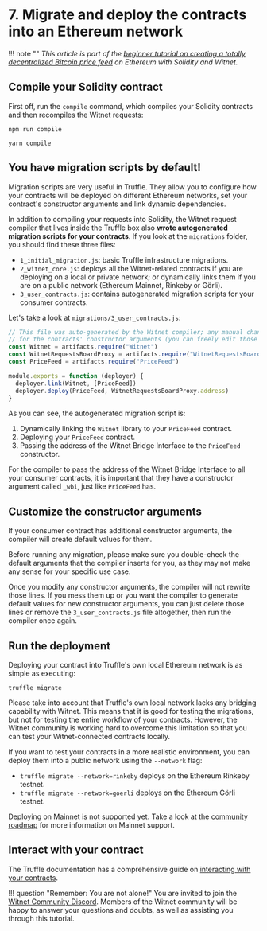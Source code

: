 # 7. Migrate and deploy the contracts into an Ethereum network

!!! note ""
    *This article is part of the [beginner tutorial on creating a totally
    decentralized Bitcoin price feed][intro] on Ethereum with Solidity and
    Witnet.*

## Compile your Solidity contract

First off, run the `compile` command, which compiles your Solidity
contracts and then recompiles the Witnet requests:

```console tab="npm"
npm run compile
```

```console tab="yarn"
yarn compile
```

## You have migration scripts by default!

Migration scripts are very useful in Truffle. They allow
you to configure how your contracts will be deployed on different
Ethereum networks, set your contract's constructor arguments and link
dynamic dependencies.

In addition to compiling your requests into Solidity, the Witnet request compiler that lives inside the Truffle box also
**wrote autogenerated migration scripts for your
contracts**. If you look at the `migrations` folder, you should find
these three files:

- `1_initial_migration.js`: basic Truffle infrastructure migrations.
- `2_witnet_core.js`: deploys all the Witnet-related contracts if
  you are deploying on a local or private network; or dynamically links
  them if you are on a public network (Ethereum Mainnet, Rinkeby or
  Görli).
- `3_user_contracts.js`: contains autogenerated migration scripts for
  your consumer contracts.
  
Let's take a look at `migrations/3_user_contracts.js`:

```js
// This file was auto-generated by the Witnet compiler; any manual changes will be overwritten except
// for the contracts' constructor arguments (you can freely edit those and the compiler will respect them).
const Witnet = artifacts.require("Witnet")
const WitnetRequestsBoardProxy = artifacts.require("WitnetRequestsBoardProxy")
const PriceFeed = artifacts.require("PriceFeed")

module.exports = function (deployer) {
  deployer.link(Witnet, [PriceFeed])
  deployer.deploy(PriceFeed, WitnetRequestsBoardProxy.address)
}
```

As you can see, the autogenerated migration script is:

1. Dynamically linking the `Witnet` library to your `PriceFeed` contract.
2. Deploying your `PriceFeed` contract.
3. Passing the address of the Witnet Bridge Interface to the `PriceFeed`
   constructor.
   
For the compiler to pass the address of the Witnet Bridge Interface to
all your consumer contracts, it is important that they have a
constructor argument called `_wbi`, just like `PriceFeed` has.
   
## Customize the constructor arguments

If your consumer contract has additional constructor arguments, the
compiler will create default values for them.

Before running any migration, please make sure you double-check the
default arguments that the compiler inserts for you, as they may not
make any sense for your specific use case.

Once you modify any constructor arguments, the compiler will not rewrite
those lines. If you mess them up or you want the compiler to generate
default values for new constructor arguments, you can just delete those
lines or remove the `3_user_contracts.js` file altogether, then run the
compiler once again.

## Run the deployment

Deploying your contract into Truffle's own local Ethereum network is as simple as executing:

```console
truffle migrate
```


Please take into account that Truffle's own local network lacks any
bridging capability with Witnet. This means that it is good for
testing the migrations, but not for testing the entire workflow of your
contracts. However, the Witnet community is working hard to overcome
this limitation so that you can test your Witnet-connected contracts
locally.

If you want to test your contracts in a more realistic environment, you
can deploy them into a public network using the `--network` flag:

- `truffle migrate --network=rinkeby` deploys on the Ethereum Rinkeby
  testnet.
- `truffle migrate --network=goerli` deploys on the Ethereum Görli
  testnet.

Deploying on Mainnet is not supported yet. Take a look at the [community
roadmap][roadmap] for more information on Mainnet support.

## Interact with your contract

The Truffle documentation has a comprehensive guide on [interacting with
your contracts][interacting].

!!! question "Remember: You are not alone!"
    You are invited to join the [Witnet Community Discord][discord].
    Members of the Witnet community will be happy to answer your
    questions and doubts, as well as assisting you through this
    tutorial.

[discord]: https://discord.gg/X4uurfP
[intro]: /tutorials/bitcoin-price-feed/introduction
[roadmap]: /community/roadmap
[interacting]: https://www.trufflesuite.com/docs/truffle/getting-started/interacting-with-your-contracts
